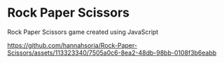 # Rock Paper Scissors

Rock Paper Scissors game created using JavaScript

https://github.com/hannahsoria/Rock-Paper-Scissors/assets/113323340/7505a0c6-8ea2-48db-98bb-0108f3b6eabb
